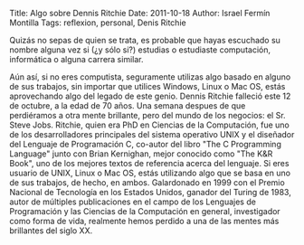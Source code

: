 Title: Algo sobre Dennis Ritchie
Date: 2011-10-18
Author: Israel Fermín Montilla
Tags: reflexion, personal, Denis Ritchie

Quizás no sepas de quien se trata, es probable que hayas escuchado su
nombre alguna vez si (¿y sólo si?) estudias o estudiaste computación,
informática o alguna carrera similar.

Aún así, si no eres computista, seguramente utilizas algo basado en
alguno de sus trabajos, sin importar que utilices Windows, Linux o Mac
OS, estás aprovechando algo del legado de este genio. Dennis Ritchie
falleció este 12 de octubre, a la edad de 70 años. Una semana despues de
que perdiéramos a otra mente brillante, pero del mundo de los negocios:
el Sr. Steve Jobs. Ritchie, quien era PhD en Ciencias de la Computación,
fue uno de los desarrolladores principales del sistema operativo UNIX y
el diseñador del Lenguaje de Programación C, co-autor del libro "The C
Programming Language" junto con Brian Kernighan, mejor conocido como
"The K&R Book", uno de los mejores textos de referencia acerca del
lenguaje. Si eres usuario de UNIX, Linux o Mac OS, estás utilizando algo
que se basa en uno de sus trabajos, de hecho, en ambos. Galardonado en
1999 con el Premio Nacional de Tecnología en los Estados Unidos, ganador
del Turing de 1983, autor de múltiples publicaciones en el campo de los
Lenguajes de Programación y las Ciencias de la Computación en general,
investigador como forma de vida, realmente hemos perdido a una de las
mentes más brillantes del siglo XX.
